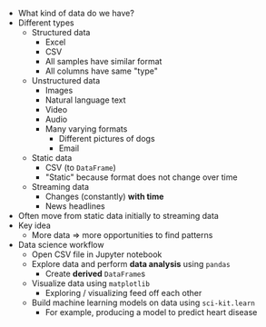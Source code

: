 - What kind of data do we have?
- Different types
	- Structured data
		- Excel
		- CSV
		- All samples have similar format
		- All columns have same "type"
	- Unstructured data
		- Images
		- Natural language text
		- Video
		- Audio
		- Many varying formats
			- Different pictures of dogs
			- Email
	- Static data
		- CSV (to `DataFrame`)
		- "Static" because format does not change over time
	- Streaming data
		- Changes (constantly) **with time**
		- News headlines
- Often move from static data initially to streaming data
- Key idea
	- More data => more opportunities to find patterns
- Data science workflow
	- Open CSV file in Jupyter notebook
	- Explore data and perform **data analysis** using `pandas`
		- Create **derived** `DataFrame`s
	- Visualize data using `matplotlib`
		- Exploring / visualizing feed off each other
	- Build machine learning models on data using `sci-kit.learn`
		- For example, producing a model to predict heart disease
